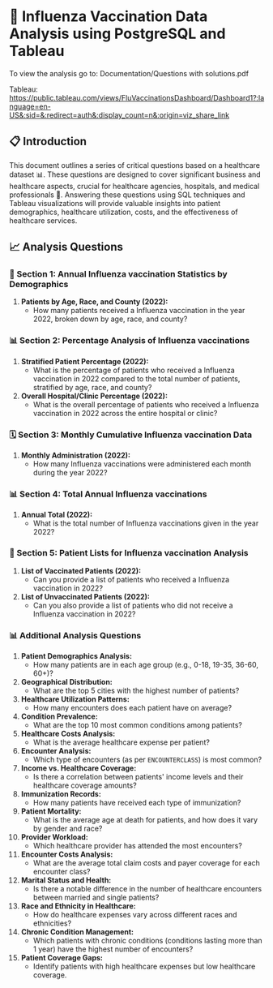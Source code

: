 # 🏥 Influenza Vaccination Data Analysis using PostgreSQL and Tableau
To view the analysis go to: Documentation/Questions with solutions.pdf

Tableau: https://public.tableau.com/views/FluVaccinationsDashboard/Dashboard1?:language=en-US&:sid=&:redirect=auth&:display_count=n&:origin=viz_share_link

## 📋 Introduction

This document outlines a series of critical questions based on a healthcare dataset 📊. These questions are designed to cover significant business and healthcare aspects, crucial for healthcare agencies, hospitals, and medical professionals 💉. Answering these questions using SQL techniques and Tableau visualizations will provide valuable insights into patient demographics, healthcare utilization, costs, and the effectiveness of healthcare services.


## 📈 Analysis Questions

### 📆 Section 1: Annual Influenza vaccination Statistics by Demographics
1. **Patients by Age, Race, and County (2022):** 
   - How many patients received a Influenza vaccination in the year 2022, broken down by age, race, and county?

### 📊 Section 2: Percentage Analysis of Influenza vaccinations
1. **Stratified Patient Percentage (2022):**
   - What is the percentage of patients who received a Influenza vaccination in 2022 compared to the total number of patients, stratified by age, race, and county?
2. **Overall Hospital/Clinic Percentage (2022):**
   - What is the overall percentage of patients who received a Influenza vaccination in 2022 across the entire hospital or clinic?

### 🗓️ Section 3: Monthly Cumulative Influenza vaccination Data
1. **Monthly Administration (2022):**
   - How many Influenza vaccinations were administered each month during the year 2022?

### 📊 Section 4: Total Annual Influenza vaccinations
1. **Annual Total (2022):**
   - What is the total number of Influenza vaccinations given in the year 2022?

### 📝 Section 5: Patient Lists for Influenza vaccination Analysis
1. **List of Vaccinated Patients (2022):**
   - Can you provide a list of patients who received a Influenza vaccination in 2022?
2. **List of Unvaccinated Patients (2022):**
   - Can you also provide a list of patients who did not receive a Influenza vaccination in 2022?

### 📊 Additional Analysis Questions

1. **Patient Demographics Analysis:** 
   - How many patients are in each age group (e.g., 0-18, 19-35, 36-60, 60+)?
2. **Geographical Distribution:** 
   - What are the top 5 cities with the highest number of patients?
3. **Healthcare Utilization Patterns:** 
   - How many encounters does each patient have on average?
4. **Condition Prevalence:** 
   - What are the top 10 most common conditions among patients?
5. **Healthcare Costs Analysis:** 
   - What is the average healthcare expense per patient?
6. **Encounter Analysis:** 
   - Which type of encounters (as per `ENCOUNTERCLASS`) is most common?
7. **Income vs. Healthcare Coverage:** 
   - Is there a correlation between patients' income levels and their healthcare coverage amounts?
8. **Immunization Records:** 
   - How many patients have received each type of immunization?
9. **Patient Mortality:** 
   - What is the average age at death for patients, and how does it vary by gender and race?
10. **Provider Workload:** 
    - Which healthcare provider has attended the most encounters?
11. **Encounter Costs Analysis:** 
    - What are the average total claim costs and payer coverage for each encounter class?
12. **Marital Status and Health:** 
    - Is there a notable difference in the number of healthcare encounters between married and single patients?
13. **Race and Ethnicity in Healthcare:** 
    - How do healthcare expenses vary across different races and ethnicities?
14. **Chronic Condition Management:** 
    - Which patients with chronic conditions (conditions lasting more than 1 year) have the highest number of encounters?
15. **Patient Coverage Gaps:** 
    - Identify patients with high healthcare expenses but low healthcare coverage.
